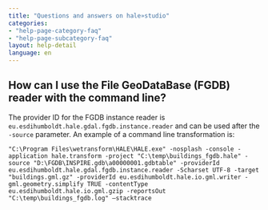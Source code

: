 ```yaml
---
title: "Questions and answers on hale»studio"
categories:
- "help-page-category-faq"
- "help-page-subcategory-faq"
layout: help-detail
language: en
---
```


<h2>How can I use the File GeoDataBase (FGDB) reader with the command line?</h2>

The provider ID for the FGDB instance reader is <code>eu.esdihumboldt.hale.gdal.fgdb.instance.reader</code> and can be used after the <code>-source</code> parameter. 
An example of a command line transformation is:

```
"C:\Program Files\wetransform\HALE\HALE.exe" -nosplash -console -application hale.transform -project "C:\temp\buildings_fgdb.hale" -source "D:\FGDB\INSPIRE.gdb\a00000001.gdbtable" -providerId eu.esdihumboldt.hale.gdal.fgdb.instance.reader -Scharset UTF-8 -target "buildings.gml.gz" -providerId eu.esdihumboldt.hale.io.gml.writer -gml.geometry.simplify TRUE -contentType eu.esdihumboldt.hale.io.gml.gzip -reportsOut "C:\temp\buildings_fgdb.log" –stacktrace
```
